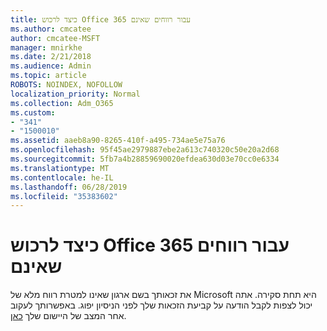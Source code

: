 ```yaml
---
title: כיצד לרכוש Office 365 עבור רווחים שאינם
ms.author: cmcatee
author: cmcatee-MSFT
manager: mnirkhe
ms.date: 2/21/2018
ms.audience: Admin
ms.topic: article
ROBOTS: NOINDEX, NOFOLLOW
localization_priority: Normal
ms.collection: Adm_O365
ms.custom:
- "341"
- "1500010"
ms.assetid: aaeb8a90-8265-410f-a495-734ae5e75a76
ms.openlocfilehash: 95f45ae2979887ebe2a613c740320c50e20a2d68
ms.sourcegitcommit: 5fb7a4b28859690020efdea630d03e70cc0e6334
ms.translationtype: MT
ms.contentlocale: he-IL
ms.lasthandoff: 06/28/2019
ms.locfileid: "35383602"
---
```

# <a name="how-to-purchase-office-365-for-non-profits"></a>כיצד לרכוש Office 365 עבור רווחים שאינם

את זכאותך בשם ארגון שאינו למטרת רווח מלא של Microsoft היא תחת סקירה. אתה יכול לצפות לקבל הודעה על קביעת הזכאות שלך לפני הניסיון יפוג. באפשרותך לעקוב אחר המצב של היישום שלך [כאן](http://eligibilityweb.azurewebsites.net/).
  